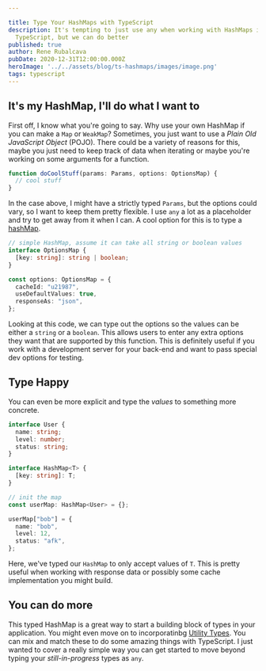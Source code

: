 ```yaml
---

title: Type Your HashMaps with TypeScript
description: It's tempting to just use any when working with HashMaps in
  TypeScript, but we can do better
published: true
author: Rene Rubalcava
pubDate: 2020-12-31T12:00:00.000Z
heroImage: '../../assets/blog/ts-hashmaps/images/image.png'
tags: typescript
---
```


## It's my HashMap, I'll do what I want to

First off, I know what you're going to say. Why use your own HashMap if you can
make a `Map` or `WeakMap`? Sometimes, you just want to use a _Plain Old
JavaScript Object_ (POJO). There could be a variety of reasons for this, maybe
you just need to keep track of data when iterating or maybe you're working on
some arguments for a function.

```ts
function doCoolStuff(params: Params, options: OptionsMap) {
  // cool stuff
}
```

In the case above, I might have a strictly typed `Params`, but the options could
vary, so I want to keep them pretty flexible. I use `any` a lot as a placeholder
and try to get away from it when I can. A cool option for this is to type a
[hashMap](https://adrianmejia.com/data-structures-time-complexity-for-beginners-arrays-hashmaps-linked-lists-stacks-queues-tutorial/#HashMaps).

```ts
// simple HashMap, assume it can take all string or boolean values
interface OptionsMap {
  [key: string]: string | boolean;
}

const options: OptionsMap = {
  cacheId: "u21987",
  useDefaultValues: true,
  responseAs: "json",
};
```

Looking at this code, we can type out the options so the values can be either a
`string` or a `boolean`. This allows users to enter any extra options they want
that are supported by this function. This is definitely useful if you work with
a development server for your back-end and want to pass special dev options for
testing.

## Type Happy

You can even be more explicit and type the _values_ to something more concrete.

```ts
interface User {
  name: string;
  level: number;
  status: string;
}

interface HashMap<T> {
  [key: string]: T;
}

// init the map
const userMap: HashMap<User> = {};

userMap["bob"] = {
  name: "bob",
  level: 12,
  status: "afk",
};
```

Here, we've typed our `HashMap` to only accept values of `T`. This is pretty
useful when working with response data or possibly some cache implementation you
might build.

## You can do more

This typed HashMap is a great way to start a building block of types in your
application. You might even move on to incorporatinbg
[Utility Types](https://www.typescriptlang.org/docs/handbook/utility-types.html).
You can mix and match these to do some amazing things with TypeScript. I just
wanted to cover a really simple way you can get started to move beyond typing
your _still-in-progress_ types as `any`.

<lite-youtube videoid="ufi5WhF9Frk"></lite-youtube>

